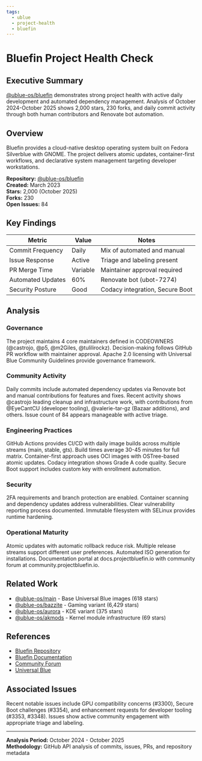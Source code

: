 ```yaml
---
tags:
  - ublue
  - project-health
  - bluefin
---
```


# Bluefin Project Health Check

## Executive Summary

[@ublue-os/bluefin](https://github.com/ublue-os/bluefin) demonstrates strong project health with active daily development and automated dependency management. Analysis of October 2024-October 2025 shows 2,000 stars, 230 forks, and daily commit activity through both human contributors and Renovate bot automation.

## Overview

Bluefin provides a cloud-native desktop operating system built on Fedora Silverblue with GNOME. The project delivers atomic updates, container-first workflows, and declarative system management targeting developer workstations.

**Repository:** [@ublue-os/bluefin](https://github.com/ublue-os/bluefin)  
**Created:** March 2023  
**Stars:** 2,000 (October 2025)  
**Forks:** 230  
**Open Issues:** 84

## Key Findings

| Metric | Value | Notes |
|--------|-------|-------|
| Commit Frequency | Daily | Mix of automated and manual |
| Issue Response | Active | Triage and labeling present |
| PR Merge Time | Variable | Maintainer approval required |
| Automated Updates | 60% | Renovate bot (ubot-7274) |
| Security Posture | Good | Codacy integration, Secure Boot |

## Analysis

### Governance

The project maintains 4 core maintainers defined in CODEOWNERS (@castrojo, @p5, @m2Giles, @tulilirockz). Decision-making follows GitHub PR workflow with maintainer approval. Apache 2.0 licensing with Universal Blue Community Guidelines provide governance framework.

### Community Activity

Daily commits include automated dependency updates via Renovate bot and manual contributions for features and fixes. Recent activity shows @castrojo leading cleanup and infrastructure work, with contributions from @EyeCantCU (developer tooling), @valerie-tar-gz (Bazaar additions), and others. Issue count of 84 appears manageable with active triage.

### Engineering Practices

GitHub Actions provides CI/CD with daily image builds across multiple streams (main, stable, gts). Build times average 30-45 minutes for full matrix. Container-first approach uses OCI images with OSTree-based atomic updates. Codacy integration shows Grade A code quality. Secure Boot support includes custom key with enrollment automation.

### Security

2FA requirements and branch protection are enabled. Container scanning and dependency updates address vulnerabilities. Clear vulnerability reporting process documented. Immutable filesystem with SELinux provides runtime hardening.

### Operational Maturity

Atomic updates with automatic rollback reduce risk. Multiple release streams support different user preferences. Automated ISO generation for installations. Documentation portal at docs.projectbluefin.io with community forum at community.projectbluefin.io.

## Related Work

- [@ublue-os/main](https://github.com/ublue-os/main) - Base Universal Blue images (618 stars)
- [@ublue-os/bazzite](https://github.com/ublue-os/bazzite) - Gaming variant (6,429 stars)
- [@ublue-os/aurora](https://github.com/ublue-os/aurora) - KDE variant (375 stars)
- [@ublue-os/akmods](https://github.com/ublue-os/akmods) - Kernel module infrastructure (69 stars)

## References

- [Bluefin Repository](https://github.com/ublue-os/bluefin)
- [Bluefin Documentation](https://docs.projectbluefin.io/)
- [Community Forum](https://community.projectbluefin.io/)
- [Universal Blue](https://universal-blue.org/)

## Associated Issues

Recent notable issues include GPU compatibility concerns (#3300), Secure Boot challenges (#3354), and enhancement requests for developer tooling (#3353, #3348). Issues show active community engagement with appropriate triage and labeling.

---

**Analysis Period:** October 2024 - October 2025  
**Methodology:** GitHub API analysis of commits, issues, PRs, and repository metadata
